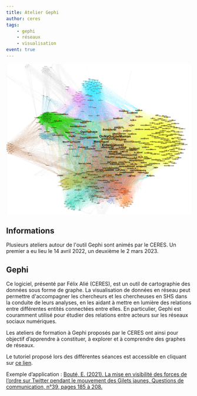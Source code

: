 ```yaml
---
title: Atelier Gephi
author: ceres
tags:
    - gephi
    - réseaux
    - visualisation
event: true
---
```


![](gephi.png)

## Informations

Plusieurs ateliers autour de l'outil Gephi sont animés par le CERES. Un premier a eu lieu le 14 avril 2022, un deuxième le 2 mars 2023.

<!-- - [Lien d'inscription](https://framaforms.org/atelier-gephi-du-02032023-1666596928) -->

## Gephi

Ce logiciel, présenté par Félix Alié (CERES), est un outil de cartographie des données sous forme de graphe. La visualisation de données en réseau peut permettre d'accompagner les chercheurs et les chercheuses en SHS dans la conduite de leurs analyses, en les aidant à mettre en lumière des relations entre différentes entités connectées entre elles. En particulier, Gephi est couramment utilisé pour étudier des relations entre acteurs sur les réseaux sociaux numériques.

Les ateliers de formation à Gephi proposés par le CERES ont ainsi pour objectif d’apprendre à constituer, à explorer et à comprendre des graphes de réseaux.

Le tutoriel proposé lors des différentes séances est accessible en cliquant sur [ce lien](https://felix-alie.notion.site/Atelier-Gephi-be091e81308741a59265318589758367).

Exemple d’application : [Bouté, E. (2021). La mise en visibilité des forces de l’ordre sur Twitter pendant le mouvement des Gilets jaunes, Questions de communication,  n°39, pages 185 à 208.](https://www.cairn.info/revue-questions-de-communication-2021-1-page-185.htm)